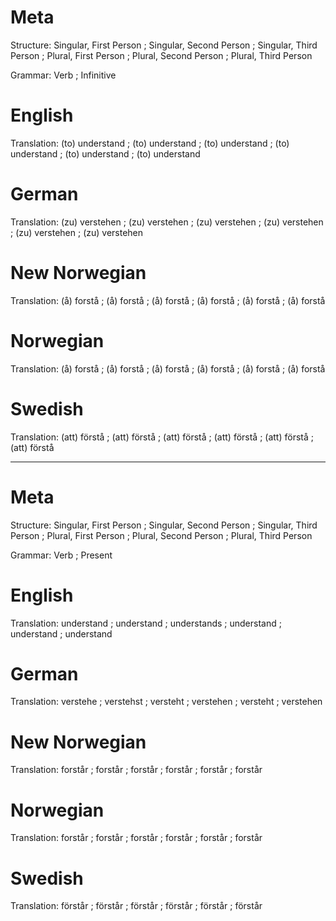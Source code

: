 Meta
====

Structure: Singular, First Person ; Singular, Second Person ; Singular, Third Person ;
           Plural, First Person   ; Plural, Second Person   ; Plural, Third Person

Grammar:   Verb ; Infinitive



English
=======

Translation: (to) understand ; (to) understand ; (to) understand ;
             (to) understand ; (to) understand ; (to) understand



German
======

Translation: (zu) verstehen ; (zu) verstehen ; (zu) verstehen ;
             (zu) verstehen ; (zu) verstehen ; (zu) verstehen



New Norwegian
=============

Translation: (å) forstå ; (å) forstå ; (å) forstå ;
             (å) forstå ; (å) forstå ; (å) forstå



Norwegian
=============

Translation: (å) forstå ; (å) forstå ; (å) forstå ;
             (å) forstå ; (å) forstå ; (å) forstå



Swedish
=======

Translation: (att) förstå ; (att) förstå ; (att) förstå ;
             (att) förstå ; (att) förstå ; (att) förstå



--------------------------------------------------------------------------------

Meta
====

Structure: Singular, First Person ; Singular, Second Person ; Singular, Third Person ;
           Plural, First Person   ; Plural, Second Person   ; Plural, Third Person

Grammar:   Verb ; Present



English
=======

Translation: understand ; understand ; understands ;
             understand ; understand ; understand



German
======

Translation: verstehe  ; verstehst ; versteht  ;
             verstehen ; versteht  ; verstehen



New Norwegian
=============

Translation: forstår ; forstår ; forstår ;
             forstår ; forstår ; forstår



Norwegian
=============

Translation: forstår ; forstår ; forstår ;
             forstår ; forstår ; forstår



Swedish
=======

Translation: förstår ; förstår ; förstår ;
             förstår ; förstår ; förstår
